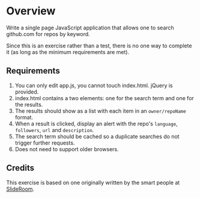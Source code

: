 # Overview #

Write a single page JavaScript application that allows one to search github.com for repos by keyword.

Since this is an exercise rather than a test, there is no one way to complete it (as long as the minimum requirements are met).

## Requirements ##

1. You can only edit app.js, you cannot touch index.html. jQuery is provided.
2. index.html contains a two elements: one for the search term and one for the results.
3. The results should show as a list with each item in an `owner/repoName` format.
4. When a result is clicked, display an alert with the repo's `language`, `followers`, `url` and `description`.
5. The search term should be cached so a duplicate searches do not trigger further requests. 
6. Does not need to support older browsers.

## Credits ##

This exercise is based on one originally written by the smart people at [SlideRoom](https://twitter.com/slideroom).
